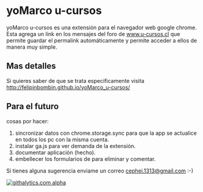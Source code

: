 yoMarco u-cursos
================

yoMarco u-cursos es una extensión para el navegador web google chrome. Esta agrega un link en los mensajes del foro de www.u-cursos.cl que permite guardar el permalink automáticamente y permite acceder a ellos de manera muy simple.

Mas detalles
------------
Si quieres saber de que se trata especificamente visita http://felipinbombin.github.io/yoMarco_u-cursos/

Para el futuro
--------------

cosas por hacer:

1. sincronizar datos con chrome.storage.sync para que la app se actualice en todos los pc con la misma cuenta.
2. instalar ga.js para ver demanda de la extensión.
3. documentar aplicación (hecho).
4. embellecer los formularios de para eliminar y comentar.

Si tienes alguna sugerencia enviame un correo cephei.1313@gmail.com :-)

[![githalytics.com alpha](https://cruel-carlota.pagoda.com/afdddbf6a0e6e1ce5073289e02ce6669 "githalytics.com")](http://githalytics.com/felipinbombin/yoMarco_u-cursos)
